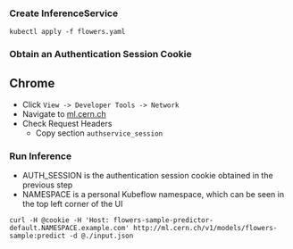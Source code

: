 ### Create InferenceService

```kubectl apply -f flowers.yaml```

### Obtain an Authentication Session Cookie

## Chrome

- Click `View -> Developer Tools -> Network`
- Navigate to [ml.cern.ch](https://ml.cern.ch)
- Check Request Headers
    - Copy section `authservice_session`

### Run Inference

- AUTH_SESSION is the authentication session cookie obtained in the previous step
- NAMESPACE is a personal Kubeflow namespace, which can be seen in the top left corner of the UI

```curl -H @cookie -H 'Host: flowers-sample-predictor-default.NAMESPACE.example.com' http://ml.cern.ch/v1/models/flowers-sample:predict -d @./input.json```

